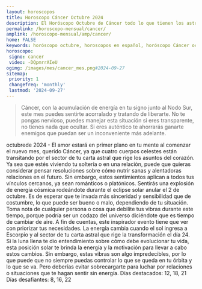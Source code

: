```yaml
---
layout: horoscopos
title: Horoscopo Cáncer Octubre 2024
description: El Horóscopo Octubre de Cáncer todo lo que tienen los astros preparados para este mes, amor, trabajo, familia. Todo sobre astrologia, tarot, predicciones. Horoscopo gratis en español, predicciones y astrología.
permalink: /horoscopo-mensual/cancer/
amplink: /horoscopo-mensual/amp/cancer/
home: FALSE
keywords: horóscopo octubre, horoscopos en español, horóscopo Cáncer octubre , horóscopo esperanza gracia, horoscop, horóscopos gratis, horoscopo Cáncer, Tarot, Astrologia, Zodíaco, Cáncer, horoscopo gratis, horoscopo del mes 
horoscopo:
 signo: cancer
 video: -DQpmrrAIeU
ogimg: /images/mes/cancer_mes.png#2024-09-27
sitemap:
 priority: 1
 changefreq: 'monthly'
 lastmod: '2024-09-27'
---
```



 > Cáncer, con la acumulación de energía en tu signo junto al Nodo Sur, este mes puedes sentirte acorralado y tratando de liberarte. No te pongas nervioso, puedes manejar esta situación si eres transparente, no tienes nada que ocultar. Si eres auténtico te ahorrarás ganarte enemigos que puedan ser un inconveniente más adelante.



octubrede 2024 - El amor estará en primer plano en tu mente al comenzar el nuevo mes, querido Cáncer, ya que cuatro cuerpos celestes están transitando por el sector de tu carta astral que rige los asuntos del corazón. Ya sea que estés viviendo tu soltería o en una relación, puede que quieras considerar pensar resoluciones sobre cómo nutrir sanas y alentadoras relaciones en el futuro. Sin embargo, estos sentimientos aplican a todos tus vínculos cercanos, ya sean románticos o platónicos.
Sentirás una explosión de energía cósmica rodeándote durante el eclipse solar anular el 2 de octubre. Es de esperar que te invada más sinceridad y sensibilidad que de costumbre, lo que puede ser bueno o malo, dependiendo de tu situación. Toma nota de cualquier persona o cosa que debilite tus vibras durante este tiempo, porque podría ser un codazo del universo diciéndote que es tiempo de cambiar de aire. A fin de cuentas, este inspirador evento tiene que ver con priorizar tus necesidades.
La energía cambia cuando el sol ingresa a Escorpio y al sector de tu carta astral que rige la transformación el día 24. Si la luna llena te dio entendimiento sobre cómo debe evolucionar tu vida, esta posición solar te brinda la energía y la motivación para llevar a cabo estos cambios. Sin embargo, estas vibras son algo impredecibles, por lo que puede que no siempre puedas controlar lo que se queda en tu órbita y lo que se va. Pero deberías evitar sobrecargarte para luchar por relaciones o situaciones que te hagan sentir sin energía.
Días destacados: 12, 18, 21
Días desafiantes: 8, 16, 22